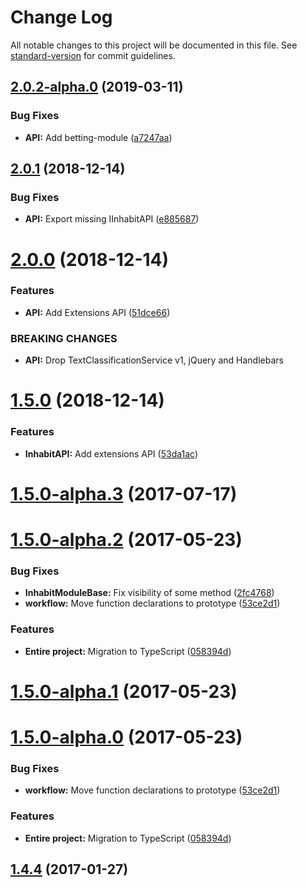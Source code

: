 # Change Log

All notable changes to this project will be documented in this file. See [standard-version](https://github.com/conventional-changelog/standard-version) for commit guidelines.

<a name="2.0.2-alpha.0"></a>
## [2.0.2-alpha.0](https://github.com/ArkadiumInc/node-inhabit-module-base/compare/v2.0.1...v2.0.2-alpha.0) (2019-03-11)


### Bug Fixes

* **API:** Add betting-module ([a7247aa](https://github.com/ArkadiumInc/node-inhabit-module-base/commit/a7247aa))



<a name="2.0.1"></a>
## [2.0.1](https://github.com/ArkadiumInc/node-inhabit-module-base/compare/v2.0.0...v2.0.1) (2018-12-14)


### Bug Fixes

* **API:** Export missing IInhabitAPI ([e885687](https://github.com/ArkadiumInc/node-inhabit-module-base/commit/e885687))



<a name="2.0.0"></a>
# [2.0.0](https://github.com/ArkadiumInc/node-inhabit-module-base/compare/v1.5.0-alpha.3...v2.0.0) (2018-12-14)


### Features

* **API:** Add Extensions API ([51dce66](https://github.com/ArkadiumInc/node-inhabit-module-base/commit/51dce66))


### BREAKING CHANGES

* **API:** Drop TextClassificationService v1, jQuery and Handlebars



<a name="1.5.0"></a>
# [1.5.0](https://github.com/ArkadiumInc/node-inhabit-module-base/compare/v1.5.0-alpha.3...v1.5.0) (2018-12-14)


### Features

* **InhabitAPI:** Add extensions API ([53da1ac](https://github.com/ArkadiumInc/node-inhabit-module-base/commit/53da1ac))



<a name="1.5.0-alpha.3"></a>
# [1.5.0-alpha.3](https://github.com/ArkadiumInc/node-inhabit-module-base/compare/v1.5.0-alpha.2...v1.5.0-alpha.3) (2017-07-17)



<a name="1.5.0-alpha.2"></a>
# [1.5.0-alpha.2](https://github.com/ArkadiumInc/node-inhabit-module-base/compare/v1.4.4...v1.5.0-alpha.2) (2017-05-23)


### Bug Fixes

* **InhabitModuleBase:** Fix visibility of some method ([2fc4768](https://github.com/ArkadiumInc/node-inhabit-module-base/commit/2fc4768))
* **workflow:** Move function declarations to prototype ([53ce2d1](https://github.com/ArkadiumInc/node-inhabit-module-base/commit/53ce2d1))


### Features

* **Entire project:** Migration to TypeScript ([058394d](https://github.com/ArkadiumInc/node-inhabit-module-base/commit/058394d))



<a name="1.5.0-alpha.1"></a>
# [1.5.0-alpha.1](https://github.com/ArkadiumInc/node-inhabit-module-base/compare/v1.5.0-alpha.0...v1.5.0-alpha.1) (2017-05-23)



<a name="1.5.0-alpha.0"></a>
# [1.5.0-alpha.0](https://github.com/ArkadiumInc/node-inhabit-module-base/compare/v1.4.4...v1.5.0-alpha.0) (2017-05-23)


### Bug Fixes

* **workflow:** Move function declarations to prototype ([53ce2d1](https://github.com/ArkadiumInc/node-inhabit-module-base/commit/53ce2d1))


### Features

* **Entire project:** Migration to TypeScript ([058394d](https://github.com/ArkadiumInc/node-inhabit-module-base/commit/058394d))



<a name="1.4.4"></a>
## [1.4.4](https://github.com/ArkadiumInc/node-inhabit-module-base/compare/v1.4.0...v1.4.4) (2017-01-27)
